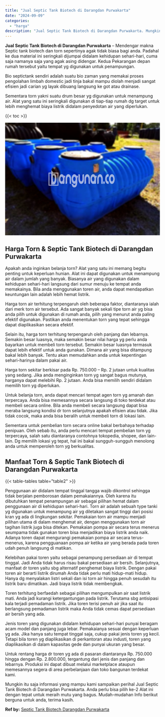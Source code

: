 ```yaml
---
title: "Jual Septic Tank Biotech di Darangdan Purwakarta"
date: "2024-09-09"
categories: 
  - "harga"
description: "Jual Septic Tank Biotech di Darangdan Purwakarta. Mungkin itu saja informasi yang mampu kami sampaikan perihal Jual Septic Tank Biotech di Darangdan Purwakar..."
---
```


**Jual Septic Tank Biotech di Darangdan Purwakarta** – Mendengar makna Septic tank biotech dan torn sepertinya agak tidak biasa bagi anda. Padahal ke dua material ini seringkali dijumpai didalam kehidupan sehari-hari, cuma saja namanya saja yang agak asing didengar. Kedua Pekarangan depan rumah tersebut yaitu tempat yg digunakan untuk penampungan.

Bio septictank sendiri adalah suatu bio zaman yang memakai proses pengolahan limbah domestic jadi tinja bakal mampu diolah menjadi sangat efisien jadi carian yg layak dibuang langsung ke got atau drainase.

Sementara torn yakni suatu drum besar yg digunakan untuk menampung air. Alat yang satu ini seringkali digunakan di tiap-tiap rumah dg target untuk lebih menghemat biaya listrik didalam penyedotan air yang diperlukan.

{{< toc >}}

![Jual Septic Tank Biotech di Darangdan Purwakarta](/images/jual-bio-septictank-13.png)

## Harga Torn & Septic Tank Biotech di Darangdan Purwakarta

Apakah anda inginkan belanja torn? Alat yang satu ini memang begitu penting untuk keperluan hunian. Alat ini dapat digunakan untuk menampung air dalam jumlah yang banyak. Biasanya air yang digunakan dalam kehidupan sehari-hari langsung dari sumur menuju ke tempat anda memakainya. Bila anda menggunakan toren air, anda dapat mendapatkan keuntungan lain adalah lebih hemat listrik.

Harga torn air terhitung terpengaruh oleh beberapa faktor, diantaranya ialah dari merk torn air tersebut. Ada sangat banyak sekali tipe torn air yg bisa anda pilih untuk digunakan di rumah anda, pilih yang menurut anda paling efektif digunakan. Pastikan anda menentukan torn yang tepat sehingga dapat diaplikasikan secara efektif.

Selain itu, harga torn terhitung terpengaruh oleh panjang dan lebarnya. Semakin besar luasnya, maka semakin besar nilai harga yg perlu anda bayarkan untuk membeli torn tersebut. Semakin besar luasnya termasuk dapat lebih efektif untuk anda gunakan. Dimana air yang bisa ditampung bakal lebih banyak. Tentu akan memudahkan anda untuk kepentingan sehari-harinya dalam pakai air.

Harga torn sekitar berkisar pada Rp. 750.000 – Rp. 2 jutaan untuk kualitas yang sedang. Jika anda menginginkan torn yg sangat bagus mutunya, harganya dapat melebihi Rp. 2 jutaan. Anda bisa memilih sendiri didalam memilih torn yg diperlukan.

Untuk belanja torn, anda dapat mencari tempat agen torn yg amanah dan terpercaya. Anda bisa memesannya secara langsung di toko terdekat atau membeli secara online. Bila anda membeli secara langsung dapat bisa meraba langsung kondisi dr torn selanjutnya apakah efisien atau tidak. Jika tidak cocok, maka anda bisa beralih untuk membeli torn di lokasi lain.

Sementara untuk pembelian torn secara online bakal berbahaya terhadap penipuan. Oleh sebab itu, anda perlu mencari tempat pembelian torn yg terpercaya, salah satu diantaranya contohnya tokopedia, shopee, dan lain-lain. Dg memilih lokasi yg tepat, hal ini bakal sungguh-sungguh menolong anda untuk memperoleh torn yg berkualitas.

## Manfaat Torn & Septic Tank Biotech di Darangdan Purwakarta

{{< table-tables table="table2" >}}

Penggunaan air didalam tempat tinggal tangga wajib dikontrol sehingga tidak berjalan pemborosan dalam pemakaiannya. Oleh karena itu dibutuhkan tempat penampungan air sebagai pilihan hemat dalam penggunaan air di kehidupan sehari-hari. Torn air adalah sebuah type tanki yg digunakan untuk menampung air yg diletakan sangat tinggi dari posisi kran yg ada di lingkungan sekitar. Pemakaian torn air mampu menjadi pilihan utama di dalam menghemat air, dengan menggunakan torn air tagihan listrik juga bisa ditekan. Pemakaian pompa air secara terus menerus seumpama tidak gunakan toren bisa menjadikan biaya listrik anda naik. Adanya toren dapat mengurangi pemakaian pompa air secara terus-menerus, karena pengguanaan pompa air ketika air yang berada pada toren udah penuh langsung di matikan.

Kelebihan pakai toren yaitu sebagai penampung persediaan air di tempat tinggal. Jadi Anda tidak harus risau bakal persediaan air bersih. Selanjutnya, manfaat dr toren yaitu sbg alternatif penghemat biaya listrik. Dengan pakai toren air berarti listrik dirumah Anda tidak perlu mati hidup-mati hidup. Hanya dg menyalakan listri sekali dan isi torn air hingga penuh sesudah itu listrik baru dimatikan. Jadi biaya listrik tidak membengkak.

Toren terhitung berfaedah sebagai pilihan mengumpulkan air saat listrik mati. Anda jadi kurangi ketergantungan pada listrik. Terutama sbg antisipasi kala terjadi pemadaman listrik. Jika toren terisi penuh air jika saat itu berlangsung pemadaman listrik maka Anda tidak cemas dapat persediaan air bersih yang ada.

Jenis toren yang digunakan didalam kehidupan sehari-hari punyai beragam acam model dan panjang juga lebar. Pemakaianya sesuai dengan keperluan yg ada. Jika hanya satu tempat tinggal saja, cukup pakai jenis toren yg kecil. Tetapi bila toren yg diaplikasikan di perkantoran atau industi, toren yang diaplikasikan di dalam kapasitas gede dan punyai ukuran yang besar.

Untuk rentang harga dr toren yg ada di pasaran diantaranya Rp. 750.000 hingga dengan Rp. 2.800.000, tergantung dari jenis dan panjang dan lebarnya. Produksi ini dapat dibuat melalui marketplace ataupun memesannya segera di area perbelanjaan dan toko bangunan terdekat kami.

Mungkin itu saja informasi yang mampu kami sampaikan perihal Jual Septic Tank Biotech di Darangdan Purwakarta. Anda perlu bisa pilih ke-2 Alat ini dengan tepat untuk meraih mutu yang bagus. Mudah-mudahan Info berikut berguna untuk anda, terima kasih.

**Ref by:** [Septic Tank Biotech Darangdan Purwakarta](https://id.wikipedia.org/wiki/Septic)
